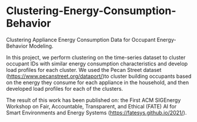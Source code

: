 # Clustering-Energy-Consumption-Behavior
Clustering Appliance Energy Consumption Data for Occupant Energy-Behavior Modeling.

In this project, we perform clustering on the time-series dataset to cluster occupant IDs with similar energy consumption characteristics and develop load profiles for each cluster. 
We used the Pecan Street dataset (https://www.pecanstreet.org/dataport/)to cluster building occupants based on the energy they consume for each appliance in the household, and then developed load profiles for each of the clusters.

The result of this work has been published on: the First ACM SIGEnergy Workshop on Fair, Accountable, Transparent, and Ethical (FATE) AI for Smart Environments and Energy Systems (https://fatesys.github.io/2021/).

